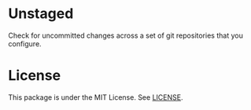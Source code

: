 # Unstaged

Check for uncommitted changes across a set of git repositories that you configure.

# License

This package is under the MIT License. See [LICENSE](LICENSE).